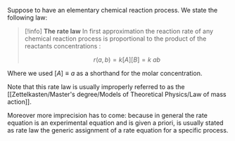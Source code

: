 Suppose to have an elementary chemical reaction process. We state the following law:

>[!info] **The rate law**
> In first approximation the reaction rate of any chemical reaction process  is proportional to the product of the reactants concentrations :
> 
> $$r(a,b) = k [A][B] =  k\ ab$$

Where we used $[A]\equiv a$ as a shorthand for the molar concentration.

Note that this rate law is usually improperly referred to as the [[Zettelkasten/Master's degree/Models of Theoretical Physics/Law of mass action]].

Moreover more imprecision has to come: because in general the rate equation is an experimental equation and is given a priori, is usually stated as rate law the generic assignment of a rate equation for a specific process.